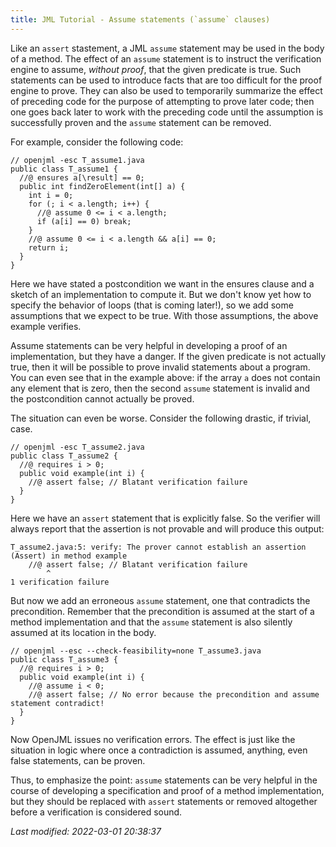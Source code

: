 ```yaml
---
title: JML Tutorial - Assume statements (`assume` clauses)
---
```


Like an `assert` stastement, a JML  `assume` statement may be used in the
body of a method. The effect of an `assume` statement is to instruct
the verification engine to assume, *without proof*, that the given 
predicate is true. Such statements can be used to introduce
facts that are too difficult for the proof engine to prove.
They can also be used to temporarily summarize the effect of preceding code 
for the purpose of attempting to prove later code; then one goes back later
to work with the preceding code until the assumption is successfully 
proven and the `assume` statement can be removed.

For example, consider the following code:
```
// openjml -esc T_assume1.java
public class T_assume1 {
  //@ ensures a[\result] == 0;
  public int findZeroElement(int[] a) {
    int i = 0;
    for (; i < a.length; i++) {
      //@ assume 0 <= i < a.length;
      if (a[i] == 0) break;
    }
    //@ assume 0 <= i < a.length && a[i] == 0;
    return i;
  }
}
```

Here we have stated a postcondition we want in the ensures clause and a sketch
of an implementation to compute it. But we don't know yet how to 
specify the behavior of loops (that is coming later!), so we add some 
assumptions that we expect to be true. With those assumptions, the
above example verifies.

Assume statements can be very helpful in developing a proof of an implementation, but they have a danger. If the given predicate is not actually 
true, then it will be possible to prove invalid statements about a program.
You can even see that in the example above: if the array `a` does not
contain any element that is zero, then the second `assume` statement is
invalid and the postcondition cannot actually be proved.

The situation can even be worse. Consider the following drastic, if trivial, case.
```
// openjml -esc T_assume2.java
public class T_assume2 {
  //@ requires i > 0;
  public void example(int i) {
    //@ assert false; // Blatant verification failure
  }
}
```
Here we have an `assert` statement that is explicitly false. So the verifier
will always report that the assertion is not provable and will produce 
this output:
```
T_assume2.java:5: verify: The prover cannot establish an assertion (Assert) in method example
    //@ assert false; // Blatant verification failure
        ^
1 verification failure
```

But now we add an erroneous `assume` statement, one that contradicts the
precondition. Remember that the precondition is assumed at the start of a 
method implementation and that the `assume` statement
is also silently assumed at its location in the body.
```
// openjml --esc --check-feasibility=none T_assume3.java
public class T_assume3 {
  //@ requires i > 0;
  public void example(int i) {
    //@ assume i < 0;
    //@ assert false; // No error because the precondition and assume statement contradict!
  }
}
```
Now OpenJML issues no verification errors. The effect is just like 
the situation in logic where once a contradiction is assumed, anything,
even false statements, can be proven.

Thus, to emphasize the point: `assume` statements can be very helpful in the course of developing 
a specification and proof of a method implementation, but they should be 
replaced with `assert` statements or removed altogether before a verification
is considered sound.

_Last modified: 2022-03-01 20:38:37_
